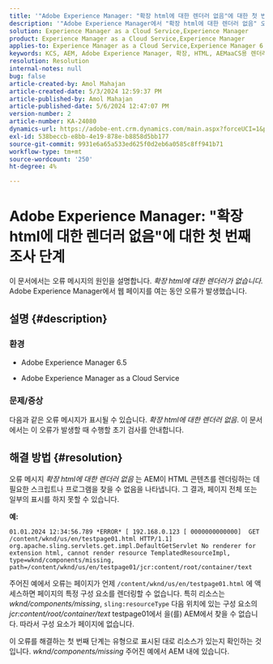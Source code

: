 ```yaml
---
title: '"Adobe Experience Manager: "확장 html에 대한 렌더러 없음"에 대한 첫 번째 조사 단계"'
description: '"Adobe Experience Manager에서 "확장 html에 대한 렌더러 없음" 오류가 표시되는 문제를 해결하는 방법을 알아봅니다."'
solution: Experience Manager as a Cloud Service,Experience Manager
product: Experience Manager as a Cloud Service,Experience Manager
applies-to: Experience Manager as a Cloud Service,Experience Manager 6.5
keywords: KCS, AEM, Adobe Experience Manager, 확장, HTML, AEMaaCS용 렌더러 없음
resolution: Resolution
internal-notes: null
bug: false
article-created-by: Amol Mahajan
article-created-date: 5/3/2024 12:59:37 PM
article-published-by: Amol Mahajan
article-published-date: 5/6/2024 12:47:07 PM
version-number: 2
article-number: KA-24080
dynamics-url: https://adobe-ent.crm.dynamics.com/main.aspx?forceUCI=1&pagetype=entityrecord&etn=knowledgearticle&id=5e145bf8-4c09-ef11-9f89-000d3a345e57
exl-id: 538beccb-e8bb-4e19-878e-b8858d5bb177
source-git-commit: 9931e6a65a533ed625f0d2eb6a0585c8ff941b71
workflow-type: tm+mt
source-wordcount: '250'
ht-degree: 4%

---
```


# Adobe Experience Manager: &quot;확장 html에 대한 렌더러 없음&quot;에 대한 첫 번째 조사 단계


이 문서에서는 오류 메시지의 원인을 설명합니다. *확장 html에 대한 렌더러가 없습니다.* Adobe Experience Manager에서 웹 페이지를 여는 동안 오류가 발생했습니다.

## 설명 {#description}


### <b>환경</b>

- Adobe Experience Manager 6.5


- Adobe Experience Manager as a Cloud Service




### <b>문제/증상</b>

다음과 같은 오류 메시지가 표시될 수 있습니다. *확장 html에 대한 렌더러 없음*. 이 문서에서는 이 오류가 발생할 때 수행할 초기 검사를 안내합니다.


## 해결 방법 {#resolution}


오류 메시지 *확장 html에 대한 렌더러 없음* 는 AEM이 HTML 콘텐츠를 렌더링하는 데 필요한 스크립트나 프로그램을 찾을 수 없음을 나타냅니다. 그 결과, 페이지 전체 또는 일부의 표시를 하지 못할 수 있습니다.

<b>예:</b>

`01.01.2024 12:34:56.789 *ERROR* [ 192.168.0.123 [ 0000000000000]  GET /content/wknd/us/en/testpage01.html HTTP/1.1]  org.apache.sling.servlets.get.impl.DefaultGetServlet No renderer for extension html, cannot render resource TemplatedResourceImpl, type=wknd/components/missing, path=/content/wknd/us/en/testpage01/jcr:content/root/container/text`



주어진 예에서 오류는 페이지가 언제 `/content/wknd/us/en/testpage01.html` 에 액세스하면 페이지의 특정 구성 요소를 렌더링할 수 없습니다. 특히 리소스는 *wknd/components/missing*, `sling:resourceType` 다음 위치에 있는 구성 요소의 *jcr:content/root/container/text* testpage01에서 을(를) AEM에서 찾을 수 없습니다. 따라서 구성 요소가 페이지에 없습니다.



이 오류를 해결하는 첫 번째 단계는 유형으로 표시된 대로 리소스가 있는지 확인하는 것입니다. *wknd/components/missing* 주어진 예에서 AEM 내에 있습니다.
